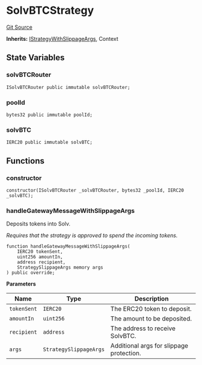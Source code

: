 # SolvBTCStrategy
[Git Source](https://github.com/bob-collective/bob/blob/1abe7d0a95cbaa62e47217036600733eae5f19f9/src/gateway/strategy/SolvStrategy.sol)

**Inherits:**
[IStrategyWithSlippageArgs](/src/gateway/IStrategy.sol/abstract.IStrategyWithSlippageArgs.md), Context


## State Variables
### solvBTCRouter

```solidity
ISolvBTCRouter public immutable solvBTCRouter;
```


### poolId

```solidity
bytes32 public immutable poolId;
```


### solvBTC

```solidity
IERC20 public immutable solvBTC;
```


## Functions
### constructor


```solidity
constructor(ISolvBTCRouter _solvBTCRouter, bytes32 _poolId, IERC20 _solvBTC);
```

### handleGatewayMessageWithSlippageArgs

Deposits tokens into Solv.

*Requires that the strategy is approved to spend the incoming tokens.*


```solidity
function handleGatewayMessageWithSlippageArgs(
    IERC20 tokenSent,
    uint256 amountIn,
    address recipient,
    StrategySlippageArgs memory args
) public override;
```
**Parameters**

|Name|Type|Description|
|----|----|-----------|
|`tokenSent`|`IERC20`|The ERC20 token to deposit.|
|`amountIn`|`uint256`|The amount to be deposited.|
|`recipient`|`address`|The address to receive SolvBTC.|
|`args`|`StrategySlippageArgs`|Additional args for slippage protection.|


